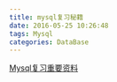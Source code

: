 ```yaml
---
title: mysql复习秘籍
date: 2016-05-25 10:26:48
tags: Mysql
categories: DataBase
---
```


[Mysql复习重要资料](http://jinggguanliuye.github.io/)
